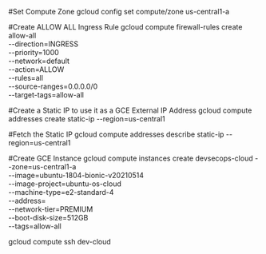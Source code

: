 #Set Compute Zone
gcloud config set compute/zone us-central1-a

#Create ALLOW ALL Ingress Rule
gcloud compute firewall-rules create allow-all \
		--direction=INGRESS \
		--priority=1000 \
		--network=default \
		--action=ALLOW \
		--rules=all \
		--source-ranges=0.0.0.0/0 \
		--target-tags=allow-all	

#Create a Static IP to use it as a GCE External IP Address
gcloud compute addresses create static-ip --region=us-central1

#Fetch the Static IP 
gcloud compute addresses describe static-ip --region=us-central1

#Create GCE Instance
gcloud compute instances create devsecops-cloud --zone=us-central1-a \
    --image=ubuntu-1804-bionic-v20210514 \
    --image-project=ubuntu-os-cloud \
    --machine-type=e2-standard-4 \
    --address=<add-static-ip-from-previous-step> \
    --network-tier=PREMIUM \
    --boot-disk-size=512GB \
    --tags=allow-all 

gcloud compute ssh dev-cloud